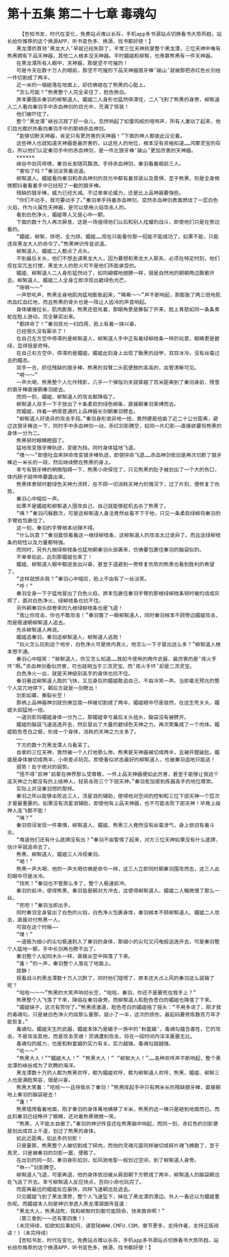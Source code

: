 # 第十五集 第二十七章 毒魂勾
        【告知书友，时代在变化，免费站点难以长存，手机app多书源站点切换看书大势所趋，站长给你推荐的这个换源APP，听书音色多、换源、找书都好使！】
       黑龙潭的首领‘黑龙大人’早就已经失踪了，平常三位天神执掌整个黑龙潭，三位天神中唯有熊黑拥有下品天神器，其他二人根本没天神器。平时媚姬和柳絮，也羡慕熊黑有一件天神器。
       在黑龙潭所有人眼中，天神器，那是坚不可摧的！
       可是今天在数十万人的眼前，那坚不可摧的下品天神器狼牙棒‘破山’就被那把赤红色长剑给一件切割成了两半。
       近一米的一端砸落在地面上，却仿佛砸在了熊黑的心脏上。
       “怎么可能？”熊黑整个人完全呆住了，脸色煞白。
       原本要围杀秦羽的柳絮道人、媚姬二人身形也猛然停滞住，二人飞到了熊黑的身旁，柳絮道人二人看向秦羽手中赤血神剑的目光中，充满了惊骇！
       他们被吓住了。
       整个‘黑龙潭’峡谷沉寂了好一会儿，忽然响起了如雷鸣般的喧哗声，所有人激动了起来，他们目光都炽热看向秦羽手中的那柄赤血神剑。
       “能够切断天神器，肯定只有更厉害的天神器！”下面的神人都彼此议论着。
       这些神人也就知道天神器是最厉害的，以这些人的地位，根本没有资格知道……鸿蒙灵宝的存在。所以他们认定秦羽手中的赤血神剑，是一件比狼牙棒‘破山’更加厉害的天神器。
       ××××××
       峡谷中劲风呼啸，秦羽长发随风飘洒，手持赤血神剑，秦羽看着眼前三人。
       “害怕了吗？”秦羽淡笑着说道。
       柳絮道人、媚姬看向秦羽和赤血神剑的目光中都有着惊骇以及畏惧，至于熊黑，则是全身微微颤抖着看着手中已经短了一截的狼牙棒。
       残缺的狼牙棒，威力已经大减。不过单单论威力，还是比上品神器要强些。
       “你们不动手，我可要动手了。”秦羽单手持着赤血神剑，突然赤血神剑表面燃烧了一层白色火焰，作为火属性天神器，是可以使用火焰攻击人的。
       看到白色净火，媚姬等人又是心中一颤。
       下面的数十万人再次屏息，这是一场值得他们以后和别人炫耀的战斗，即使他们只是在旁边看的。
       “媚姬，柳絮，拼吧，全力拼。媚姬……现在只能看你那一招能不能成功了，如果不能，只能违背黑龙大人的命令了。”熊黑神识传音说道。
       柳絮道人、媚姬二人都点了点头。
       不到最后关头，他们不想去请黑龙大人，因为要想和黑龙大人联系，必须在特定时刻，他们现在突兀去打搅，黑龙大人的怒火可不是他们所能承受的。
       媚姬、柳絮道人二人身形猛然动了，如同蝴蝶地翅膀一样，很是自然地的朝朝两边飘散开去。柳絮道人、媚姬二人全身立即浮现出碧绿色光芒。
       “呀嗬～～”
       一声怒吼声，熊黑全身地肌肉猛地膨胀起来，“嘶嘶～～”声不断响起，那膨胀了两三倍地肌肉血红血红地，而且熊黑的骨头也是一阵让人齿冷的声音响起。
       身体缓缓拉长，肌肉膨胀，熊黑还低吼着，那眼角更是撕裂了开来，脸上青筋如同一条条青蛇在脸上游动，完全暴突出来。
       “都拼命了！”秦羽目光一扫四周，脸上有着一抹兴奋。
       已经很久没有厮杀了！
       在自己左方空中停滞的是柳絮道人，柳絮道人手中正有着绿柳枝条一样的玩意，眼睛更是碧绿，显得很是奇特。
       在自己右方空中，停滞的是媚姬。媚姬此刻身上出现了黝黑的战甲，双目冰冷，没有丝毫过去的媚态。
       双手一合，抓住残缺的狼牙棒，熊黑的双臂二头肌便鼓的高高的，血管清晰可见。
       “嗬～～”
       一声大喝，熊黑整个人化作残影，几乎一个弹指功夫就穿越了百米距离到了秦羽身前，残雪的狼牙棒直接朝秦羽砸去。
       而同一刻，媚姬、柳絮道人的攻击都降临了。
       柳絮道人双手一下子放出了十条柔软的绿色柳条，直接朝秦羽束缚而去。
       而媚姬，持着一柄很普通的上品神器长剑朝秦羽劈去。
       “柳絮道人好诡异的攻击手段。”秦羽身形诡异地一扭，竟然硬是扭曲了近二十公分距离，避过这狼牙棒这一下，同时手中赤血神剑一动，赤红剑影腾空，如同一片幻影——直接欲要将熊黑的身体一分为二。
       熊黑顿时眼睛瞪圆了。
       猛地改变狼牙棒轨迹，变砸为挡，同时身体猛地飞退。
       “噗～～”即使吐血来拼命改变狼牙棒轨迹，即使拼命飞退……赤血神剑依旧是再次切断了狼牙棒近一米长的一段，然后继续劈在熊黑的身上。
       幸亏有狼牙棒的稍微阻碍一下，熊黑小命保住了，只见熊黑的肚子被划出了一个大的伤口，体内肠子就哗哗要露出来。
       熊黑体表顿时碧绿色天神力流转，在不顾一切消耗天神力的情况下，过了片刻，便修复了伤势。
       秦羽心中暗叹一声。
       如果不是媚姬和柳絮道人围攻自己，自己就能够趁机去杀了熊黑了。
       “咦？”秦羽闪躲数次，可是这柳絮道人身法竟然丝毫不下于他，只见一条柔软绿柳将秦羽的手臂给包裹住了。
       这一刻，秦羽的手臂根本动弹不得。
       “什么玩意？”秦羽震惊看着这一根绿柳枝条，这柳絮道人的攻击太过诡异了。而且这绿柳枝条的韧性以及力量都特强。
       而同时，另外九根绿柳枝条也猛地朝秦羽头部袭来，仿佛要包裹住秦羽的脑袋似的。
       不单单如此，此刻那媚姬也来了！
       媚姬、柳絮道人眼中都迸发出兴奋，甚至于退避到一旁修复伤势的熊黑也看到胜利的希望了。
       “这样就想杀我？”秦羽心中暗叹，脸上不由有了一丝淡笑。
       “呼！”
       秦羽全身一下子猛地冒出了白色火焰，原本包裹住秦羽手臂的那根绿柳枝条顿时被灼烧成灰烬了，面对白色净火，绿柳枝条也抗不住。
       另外朝秦羽头部卷来的九根绿柳枝条也是飞退！
       “我让你攻击，你也不敢攻击！”秦羽瞥了一眼柳絮道人，同时秦羽根本不顾旁边媚姬攻击，而是极速朝柳絮道人追去。
       先杀柳絮道人再说。
       媚姬追秦羽，秦羽追柳絮道人，柳絮道人逃跑！
       “玩火怎么玩到这个地步，白色净火可是体内真火，他怎么一下子冒出这么多？”柳絮道人根本想不通。
       秦羽心中暗笑：“柳絮道人，你又怎么知道……我如今使用的两件武器，最厉害的是‘炼火手环’啊。”赤血神剑看似厉害，可也就相当于三流灵宝。而‘炼火手环’却是二流灵宝。
       白色净火一出，就是天神级别高手的身体也抗不住。
       秦羽看这柳絮道人跑的飞快，又见身后的媚姬敢追自己，不由冷笑一声。当即毫无预兆的整个人突兀地停下，朝后方就是一剑劈出！
       剑影如幕，撕裂长空！
       那柄上品神器神剑就仿佛豆腐一样被切割成了两半，媚姬眼中尽是骇然，在这生死关头，媚姬头部猛地一扭。
       一道剑影将媚姬身体一分为二，那媚姬幸亏最后关头扭头，脑袋没有被劈开。
       媚姬的脑袋飞速逃逸开去，然后冒出了大量的碧绿色天神之力，再次聚集成了一个肉体。媚姬脸色苍白之极，形成一个身体，消耗的天神之力太多了。
       ……
       下方的数十万黑龙潭人马看呆了。
       自家的三位天神，竟然被一个人打地那么惨。熊黑是天神器被切成两半，且被开膛破肚。媚姬是身体被切成两半，小命差点玩完。即使看似状态最好的柳絮道人，也被秦羽追地只能逃！
       弱势！处于绝对的弱势。
       “怪不得‘匠神’前辈在神界那么受尊敬，一件上品天神器便如此厉害，甚至于能够让我这个连天神之力都没有的上级神人，轻易击败三个下部天神。”秦羽愈加感到炼器高手的地位尊崇。
       实际上并没秦羽想的那样。
       秦羽之所以能够击败这三人，流星泪的辅助，使得他对空间的控制和三位下部天神一个层次才是最重要的。如果没有流星泪辅助，即使他有上品天神器，也不可能击败下部天神！毕竟上级神人连飞都不能！
       “咦？”
       秦羽惊讶发现一件事情，柳絮道人、媚姬、熊黑三人竟然没有丝毫泄气，身上依旧有着斗志。
       “难道他们还有什么底牌没有出？”秦羽不由警惕了起来，对方三位天神如果没有什么底牌，估计早就逃命去了。
       熊黑、柳絮道人、媚姬三人冷视秦羽。
       “喝！”
       熊黑一声大喝，他的一声大喝仿佛是命令一样，这三人立即同时朝秦羽围攻而去，这三人此刻眼中尽是冰冷。
       “找死！”秦羽也不管那么多了，整个人极速前冲。
       秦羽的前冲，使得熊黑、秦羽皆是朝对方冲去，这使得柳絮道人、媚姬二人略微慢了那么一丝。
       “死吧！”秦羽当即出手。
       同时秦羽全身冒出了白色的火焰，白色净火包裹身体，秦羽根本不顾柳絮道人、媚姬二人攻击，直接对付熊黑一人。
       可就在这个时候——
       “噗！”
       一道极为细小的尖勾极速刺入了秦羽的身体，那细小的尖勾又闪电般逃逸开去。可是秦羽整个人猛地一颤，手中长剑再也劈不出了。
       秦羽整个人如同木头一样，直接从空中摔落了下来。
       “蓬！”的一声，秦羽整个人落在了地面上。
       寂静！
       观看战斗的黑龙潭数十万人沉默了，同时他们错愕了，原本还大占上风的秦羽这么就输了呢？
       “哈哈～～～”熊黑的大笑声响彻长空，“哈哈，秦羽，你还不是要死在我手上？”
       熊黑整个人飞落了下来，降临在秦羽身旁。而柳絮道人和脸色苍白的媚姬也降落了下来。
       “媚姬妹子，这次有劳你了。”熊黑感激道，脸色苍白的媚姬摇了摇头：“不用多说了，刚才我的毒魂勾，只是被白色净火灼烧那么霎那，就小了一半，这次的损伤，最起码要修炼数百万年才能恢复。”
       毒魂勾，媚姬天生的武器，媚姬本体乃是蝎子一族中的‘粉氲蝎’，毒魂勾蕴含毒性，它的攻击，不是攻击其他，而是攻击灵魂！灵魂遭到攻击，将在一段时间内浑浑噩噩无比。
       毒魂勾的威力，也是和粉氲蝎的实力有关。实力越强，毒魂勾就越强。
       “吼～～”
       “熊黑大人！”“媚姬大人！” “熊黑大人！” “柳絮大人！”……各种欢呼声不断响起，整个黑龙潭的峡谷成为了欢腾的海洋。
       黑龙潭数十万的人都为熊黑欢呼，都为媚姬欢呼，都为柳絮道人欢呼，熊黑、媚姬、柳絮三人也是满脸笑容，很是兴奋。
       熊黑大笑着：“哈哈～～且待我杀了秦羽！”熊黑挥起手中只有两米长的残缺狼牙棒，直接朝地上秦羽的脑袋砸去！
       “蓬！”
       熊黑错愕看着地面，刚才秦羽的身体蓦地横移了半米，熊黑的这一棒只是砸到地面而已。而此刻秦羽已经睁开了眼睛，还对着熊黑微微一笑。
       “熊黑，人不能太自傲了。”秦羽的神识传音还在熊黑脑中响起，而同一刻，赤红色的剑影便是划出成百上千道，划过了熊黑的身体。
       如此近距离，如此多的剑影！
       只是霎那，熊黑整个人被切割成了碎肉，而他的灵魂元婴同样被切成碎片魂飞魄散了，至于真灵，只是被秦羽的剑影一震，便散了。
       在出剑的同一刻，秦羽身形如剑，如风驰电掣一般划过空间，到了柳絮道人身旁。
       “咻——”剑影腾空。
       柳絮道人飞退，可是再退，他的身体依旧被从肩部朝下方劈成了两半，柳絮道人的脑袋朝远处飞逃了开去。幸亏柳絮道人反应快点，否则小命也玩完了。
       而距离最远的媚姬反应最快，同样飞速朝远处逃去。
       只见媚姬飞到了黑龙潭旁，整个人飞速坠下，掉在了黑龙潭的潭边。外人一看还以为媚姬重伤呢。而媚姬本人则是神识渗透入黑龙潭湖面传音道：
       “黑龙大人，熊黑战死，我和柳絮时刻都可能陨命，快来救命啊！”
       （第三章到～～还有第四章！）
       (未完待续，如欲知后事如何，请登陆WWW.CMFU.COM，章节更多，支持作者，支持正版阅读！)（未完待续）
       【告知书友，时代在变化，免费站点难以长存，手机app多书源站点切换看书大势所趋，站长给你推荐的这个换源APP，听书音色多、换源、找书都好使！】